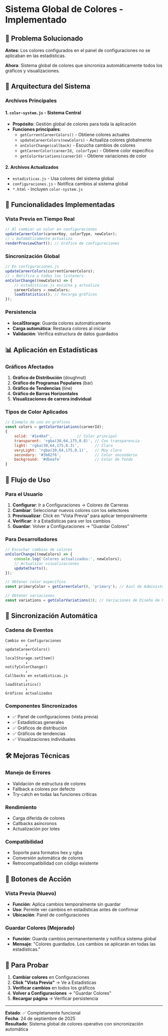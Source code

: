 # Sistema Global de Colores - Implementado

## 🎨 Problema Solucionado

**Antes**: Los colores configurados en el panel de configuraciones no se aplicaban en las estadísticas.

**Ahora**: Sistema global de colores que sincroniza automáticamente todos los gráficos y visualizaciones.

## 🔧 Arquitectura del Sistema

### **Archivos Principales**

#### 1. `color-system.js` - Sistema Central
- **Propósito**: Gestión global de colores para toda la aplicación
- **Funciones principales**:
  - `getCurrentCareerColors()` - Obtiene colores actuales
  - `updateCareerColors(newColors)` - Actualiza colores globalmente
  - `onColorChange(callback)` - Escucha cambios de colores
  - `getCareerColor(careerId, colorType)` - Obtiene color específico
  - `getColorVariations(careerId)` - Obtiene variaciones de color

#### 2. Archivos Actualizados
- `estadisticas.js` - Usa colores del sistema global
- `configuraciones.js` - Notifica cambios al sistema global
- `*.html` - Incluyen `color-system.js`

## 🚀 Funcionalidades Implementadas

### **Vista Previa en Tiempo Real**
```javascript
// Al cambiar un color en configuraciones
updateCareerColor(careerKey, colorType, newColor);
// ↓ Automáticamente actualiza
renderPreviewChart(); // Gráfico de configuraciones
```

### **Sincronización Global**
```javascript
// En configuraciones.js
updateCareerColors(currentCareerColors);
// ↓ Notifica a todos los listeners
onColorChange((newColors) => {
    // estadisticas.js escucha y actualiza
    careerColors = newColors;
    loadStatistics(); // Recarga gráficos
});
```

### **Persistencia**
- **localStorage**: Guarda colores automáticamente
- **Carga automática**: Restaura colores al iniciar
- **Validación**: Verifica estructura de datos guardados

## 📊 Aplicación en Estadísticas

### **Gráficos Afectados**
1. **Gráfico de Distribución** (doughnut)
2. **Gráfico de Programas Populares** (bar)
3. **Gráfico de Tendencias** (line)
4. **Gráfico de Barras Horizontales**
5. **Visualizaciones de carrera individual**

### **Tipos de Color Aplicados**
```javascript
// Ejemplo de uso en gráficos
const colors = getColorVariations(careerId);
{
    solid: '#1e40af',           // Color principal
    transparent: 'rgba(30,64,175,0.8)', // Con transparencia
    light: 'rgba(30,64,175,0.3)',       // Claro
    veryLight: 'rgba(30,64,175,0.1)',   // Muy claro
    secondary: '#3b82f6',               // Color secundario
    background: '#dbeafe'               // Color de fondo
}
```

## 🎯 Flujo de Uso

### **Para el Usuario**
1. **Configurar**: Ir a Configuraciones → Colores de Carreras
2. **Cambiar**: Seleccionar nuevos colores con los selectores
3. **Previsualizar**: Click en "Vista Previa" para aplicar temporalmente
4. **Verificar**: Ir a Estadísticas para ver los cambios
5. **Guardar**: Volver a Configuraciones → "Guardar Colores"

### **Para Desarrolladores**
```javascript
// Escuchar cambios de colores
onColorChange((newColors) => {
    console.log('Colores actualizados:', newColors);
    // Actualizar visualizaciones
    updateCharts();
});

// Obtener color específico
const primaryColor = getCareerColor(0, 'primary'); // Azul de Administración

// Obtener variaciones
const variations = getColorVariations(3); // Variaciones de Diseño de Producto
```

## 🔄 Sincronización Automática

### **Cadena de Eventos**
```
Cambio en Configuraciones
         ↓
updateCareerColors()
         ↓
localStorage.setItem()
         ↓
notifyColorChange()
         ↓
Callbacks en estadisticas.js
         ↓
loadStatistics()
         ↓
Gráficos actualizados
```

### **Componentes Sincronizados**
- ✅ Panel de configuraciones (vista previa)
- ✅ Estadísticas generales
- ✅ Gráficos de distribución
- ✅ Gráficos de tendencias
- ✅ Visualizaciones individuales

## 🛠️ Mejoras Técnicas

### **Manejo de Errores**
- Validación de estructura de colores
- Fallback a colores por defecto
- Try-catch en todas las funciones críticas

### **Rendimiento**
- Carga diferida de colores
- Callbacks asíncronos
- Actualización por lotes

### **Compatibilidad**
- Soporte para formatos hex y rgba
- Conversión automática de colores
- Retrocompatibilidad con código existente

## 📱 Botones de Acción

### **Vista Previa** (Nuevo)
- **Función**: Aplica cambios temporalmente sin guardar
- **Uso**: Permite ver cambios en estadísticas antes de confirmar
- **Ubicación**: Panel de configuraciones

### **Guardar Colores** (Mejorado)
- **Función**: Guarda cambios permanentemente y notifica sistema global
- **Mensaje**: "Colores guardados. Los cambios se aplicarán en todas las estadísticas."

## 🧪 Para Probar

1. **Cambiar colores** en Configuraciones
2. **Click "Vista Previa"** → Ve a Estadísticas
3. **Verificar cambios** en todos los gráficos
4. **Volver a Configuraciones** → "Guardar Colores"
5. **Recargar página** → Verificar persistencia

---

**Estado**: ✅ Completamente funcional  
**Fecha**: 24 de septiembre de 2025  
**Resultado**: Sistema global de colores operativo con sincronización automática